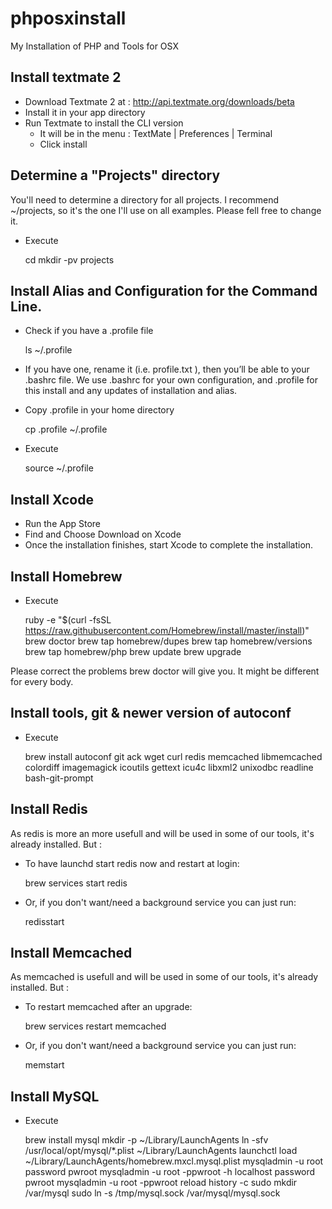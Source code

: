 # phposxinstall
My Installation of PHP and Tools for OSX

## Install textmate 2

* Download Textmate 2 at : http://api.textmate.org/downloads/beta 
* Install it in your app directory
* Run Textmate to install the CLI version
	* It will be in the menu : TextMate | Preferences | Terminal 
	* Click install

## Determine a "Projects" directory

You'll need to determine a directory for all projects.
I recommend ~/projects, so it's the one I'll use on all examples. Please fell free to change it.
     
* Execute

	cd
	mkdir -pv projects

## Install Alias and Configuration for the Command Line.

* Check if you have a .profile file

	 ls ~/.profile

* If you have one, rename it (i.e. profile.txt ), then you’ll be able to your .bashrc file. We use .bashrc for your own configuration, and .profile for this install and any updates of installation and alias.
* Copy .profile in your home directory
	
	cp .profile ~/.profile
	
* Execute
	
	source ~/.profile

## Install Xcode

* Run the App Store
* Find and Choose Download on Xcode
* Once the installation finishes, start Xcode to complete the installation.

## Install Homebrew

* Execute
      
	ruby -e "$(curl -fsSL https://raw.githubusercontent.com/Homebrew/install/master/install)"
	brew doctor
	brew tap homebrew/dupes
	brew tap homebrew/versions
	brew tap homebrew/php
	brew update
	brew upgrade
	
Please correct the problems brew doctor will give you. It might be different for every body.

## Install tools, git & newer version of autoconf

* Execute

	brew install autoconf git ack wget curl redis memcached libmemcached colordiff imagemagick icoutils gettext icu4c libxml2 unixodbc readline bash-git-prompt


## Install Redis

As redis is more an more usefull and will be used in some of our tools, it's already installed. But : 

* To have launchd start redis now and restart at login:

	brew services start redis

* Or, if you don't want/need a background service you can just run:

	redisstart

## Install Memcached

As memcached is  usefull and will be used in some of our tools, it's already installed. But : 

* To restart memcached after an upgrade:

	brew services restart memcached

* Or, if you don't want/need a background service you can just run:

	memstart

## Install MySQL
* Execute
 
	brew install mysql
	mkdir -p ~/Library/LaunchAgents
	ln -sfv /usr/local/opt/mysql/*.plist ~/Library/LaunchAgents
	launchctl load ~/Library/LaunchAgents/homebrew.mxcl.mysql.plist
	mysqladmin -u root password pwroot
	mysqladmin -u root -ppwroot -h localhost password pwroot
	mysqladmin -u root -ppwroot reload
	history -c
	sudo mkdir /var/mysql
	sudo ln -s /tmp/mysql.sock /var/mysql/mysql.sock






